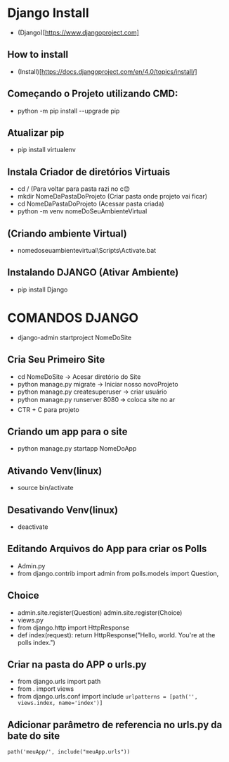 # Django Install
- (Django)[https://www.djangoproject.com]

## How to install
- (Install)[https://docs.djangoproject.com/en/4.0/topics/install/]

## Começando o Projeto utilizando CMD:
- python -m pip install --upgrade pip 

## Atualizar pip
- pip install virtualenv
 
## Instala Criador de diretórios Virtuais
- cd / (Para voltar para pasta razi no c😊
- mkdir NomeDaPastaDoProjeto (Criar pasta onde projeto vai ficar)
- cd NomeDaPastaDoProjeto (Acessar pasta criada)
- python -m venv nomeDoSeuAmbienteVirtual

## (Criando ambiente Virtual)
- nomedoseuambientevirtual\Scripts\Activate.bat

## Instalando DJANGO (Ativar Ambiente)
- pip install Django

# COMANDOS DJANGO
- django-admin startproject NomeDoSite

## Cria Seu Primeiro Site
- cd NomeDoSite -> Acesar diretório do Site
- python manage.py migrate -> Iniciar nosso novoProjeto
- python manage.py createsuperuser -> criar usuário 
- python manage.py runserver 8080 🡪 coloca site no ar 
- CTR + C para projeto

## Criando um app para o site
- python manage.py startapp NomeDoApp

## Ativando Venv(linux)
- source bin/activate

## Desativando Venv(linux)
- deactivate

## Editando Arquivos do App para criar os Polls
- Admin.py
- from django.contrib import admin from polls.models import Question, 

## Choice
- admin.site.register(Question) admin.site.register(Choice)
- views.py
- from django.http import HttpResponse
- def index(request): return HttpResponse("Hello, world. You're at the polls index.")


## Criar na pasta do APP o urls.py
- from django.urls import path
- from . import views
- from django.urls.conf import include
`urlpatterns = [path('', views.index, name='index')]`

## Adicionar parâmetro de referencia no urls.py da bate do site
`path('meuApp/', include("meuApp.urls"))`